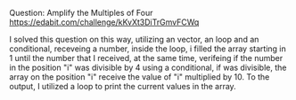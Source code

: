 Question: Amplify the Multiples of Four https://edabit.com/challenge/kKvXt3DiTrGmvFCWq

I solved this question on this way, utilizing an vector, an loop and an conditional, receveing a number, inside the loop, i filled the array starting in 1 until the number that I received, at the same time, verifeing if the number in the position "i" was divisible by 4 using a conditional, if was divisible, the array on the position "i" receive the value of "i" multiplied by 10.
To the output, I utilized a loop to print the current values in the array.